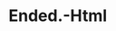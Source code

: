 # Ended.-Html
<!Doctyp html>
<head>
<html xmlns="http://www.w3.org/1999/xhtml" lang="en">
<head>
<meta http-equiv="Content-Type" content="text/html; charset=utf-8" />
<meta name="description" content="free web sms love quotes funny romantic attitude friend" />
<meta name="keywords" content="HTML,CSS,XML,JavaScript" />
<style type="text/css;></style>

body {
	margin: 0;  padding: 0;  margin-bottom: 15px;  margin-top: 8px;
	background: #77b;
}
body, td {
	font: 14px "Trebuchet MS", Verdana, Arial, Helvetica, sans-serif;
	}
#subTitle {
	background: #000;  color: #fff;  padding: 4px;  font-weight: bold; 
	}
#siteNavigation a, #siteNavigation .current {
	font-weight: bold;  color: #448;
	}
#siteNavigation a:link    { text-decoration: none; }
#siteNavigation a:visited { text-decoration: none; }
#siteNavigation .current { background-color: #ccd; }
#siteNavigation a:hover   { text-decoration: none;  background-color: #fff;  color: #000; }
#siteNavigation a:active  { text-decoration: none;  background-color: #ccc; }
a:link    { text-decoration: underline;  color: #00f; }
a:visited { text-decoration: underline;  color: #000; }
a:hover   { text-decoration: underline;  color: #c00; }
a:active  { text-decoration: underline; }
#pageContent {
	clear: both;
	border-bottom: 6px solid #000;
	padding: 10px;  padding-top: 20px;
	line-height: 1.65em;
 background-image: url(backblue.gif);
 background-repeat: no-repeat;
 background-position: top right;
	}
#pageContent, #siteNavigation {
	background-color: #ccd;
	}
.imgLeft  { float: left;   margin-right: 10px;  margin-bottom: 10px; }
.imgRight { float: right;  margin-left: 10px;   margin-bottom: 10px; }
hr { height: 1px;  color: #000;  background-color: #000;  margin-bottom: 15px; }
h1 { margin: 0;  font-weight: bold;  font-size: 2em; }
h2 { margin: 0;  font-weight: bold;  font-size: 1.6em; }
h3 { margin: 0;  font-weight: bold;  font-size: 1.3em; }
h4 { margin: 0;  font-weight: bold;  font-size: 1.18em; }
.blak { background-color: #000; }
.hide { display: none; }
.tableWidth { min-width: 400px; }
.tblRegular       { border-collapse: collapse; }
.tblRegular td    { padding: 6px;  background-image: url(fade.gif);  border: 2px solid #99c; }
.tblHeaderColor, .tblHeaderColor td { background: #99c; }
.tblNoBorder td   { border: 0; }
// -->
</style>
</head>
<body>
<table width="76%" border="0" align="center" cellspacing="0" cellpadding="3" class="tableWidth">
<tr>
<td id="subTitle">https://https://github.com/chandancha/Ended.-Html.git/</td>
</tr>
</table>
<table width="76%" border="0" align="center" cellspacing="0" cellpadding="0" class="tableWidth">
<tr class="blak">
<td>
<table width="100%" border="0" align="center" cellspacing="1" cellpadding="0">
<tr>
<td colspan="6"> 
<table width="100%" border="0" align="center" cellspacing="0" cellpadding="10">
</tr> 
</td 
 <TABLE BORDER="0" WIDTH="100%" CELLSPACING="1" CELLPADDING="0">
<TR>
<TD BACKGROUND="fade.gif">
&middot;
<A HREF="https://https://github.com/chandancha/Ended.-Html.git/2022/09/www-love-and-com.html">
English Hindi love sms
</A>		
</TD>
</TR>
</TABLE>
<BR>
<BR>
<BR>
<table width="76%" border="0" align="center" valign="bottom" cellspacing="0" cellpadding="0">csstr>
<td id="footer"><small>https://https://github.com/chandancha/Ended.-Html.git/</small></td>
</tr>
</table>
</body>
</html>
